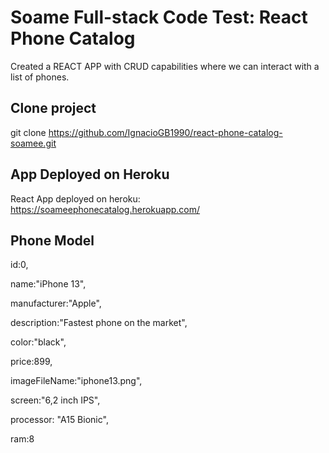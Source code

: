 # Soame Full-stack Code Test: React Phone Catalog
Created a REACT APP with CRUD capabilities where we can interact with a list of phones.

## Clone project
git clone https://github.com/IgnacioGB1990/react-phone-catalog-soamee.git

## App Deployed on Heroku
React App deployed on heroku: https://soameephonecatalog.herokuapp.com/

## Phone Model

 id:0,
 
 name:"iPhone 13",
 
 manufacturer:"Apple",
 
 description:"Fastest phone on the market",
 
 color:"black",
 
 price:899,
 
 imageFileName:"iphone13.png",
 
 screen:"6,2 inch IPS",
 
 processor: "A15 Bionic",
 
 ram:8




